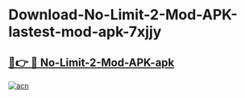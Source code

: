 # Download-No-Limit-2-Mod-APK-lastest-mod-apk-7xjjy

<h2><a href="https://apkcomod.com?title=No-Limit-2-Mod-APK">🔗👉 🔴 No-Limit-2-Mod-APK-apk </a></h2>

[![acn](https://github.com/user-attachments/assets/0f9c940e-d8b0-45ae-aac7-cd30a18b3e1c)](https://apkcomod.com?title=No-Limit-2-Mod-APK)
